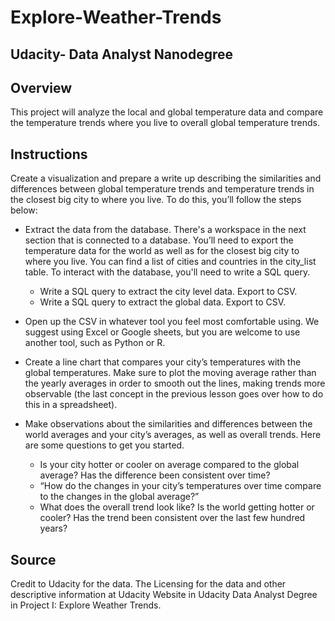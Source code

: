 # Explore-Weather-Trends 
## Udacity- Data Analyst Nanodegree

## Overview
This project will analyze the local and global temperature data and compare the temperature trends where you live to overall global temperature trends.

## Instructions 
Create a visualization and prepare a write up describing the similarities and differences between global temperature trends and temperature trends in the closest big city to where you live. To do this, you’ll follow the steps below:

- Extract the data from the database. There's a workspace in the next section that is connected to a database. You’ll need to export the temperature data for the world as well as for the closest big city to where you live. You can find a list of cities and countries in the city_list table. To interact with the database, you'll need to write a SQL query.
     - Write a SQL query to extract the city level data. Export to CSV.
     - Write a SQL query to extract the global data. Export to CSV.

- Open up the CSV in whatever tool you feel most comfortable using. We suggest using Excel or Google sheets, but you are welcome to use another tool, such as Python or R.

- Create a line chart that compares your city’s temperatures with the global temperatures. Make sure to plot the moving average rather than the yearly averages in order to smooth out the lines, making trends more observable (the last concept in the previous lesson goes over how to do this in a spreadsheet).

- Make observations about the similarities and differences between the world averages and your city’s averages, as well as overall trends. Here are some questions to get you started.
     - Is your city hotter or cooler on average compared to the global average? Has the difference been consistent over time?
     - “How do the changes in your city’s temperatures over time compare to the changes in the global average?”
     - What does the overall trend look like? Is the world getting hotter or cooler? Has the trend been consistent over the last few hundred years?

## Source
Credit to Udacity for the data. The Licensing for the data and other descriptive information at Udacity Website in Udacity Data Analyst Degree in Project I: Explore Weather Trends.
